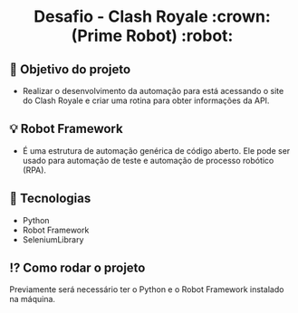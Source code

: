 <h1 align="center">Desafio - Clash Royale :crown: (Prime Robot) :robot:</h1>

## :pushpin: Objetivo do projeto 

* Realizar o desenvolvimento da automação para está acessando o site do Clash Royale e criar uma rotina para obter informações da API.

## :bulb:	Robot Framework

* É uma estrutura de automação genérica de código aberto. Ele pode ser usado para automação de teste e automação de processo robótico (RPA).

## :rocket:	Tecnologias

* Python
* Robot Framework
* SeleniumLibrary

## :interrobang: Como rodar o projeto

Previamente será necessário ter o Python e o Robot Framework instalado na máquina. 
